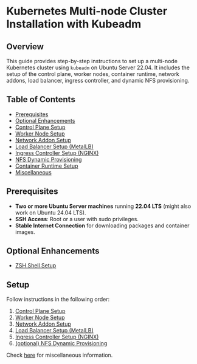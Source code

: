 # Kubernetes Multi-node Cluster Installation with Kubeadm

## Overview

This guide provides step-by-step instructions to set up a multi-node Kubernetes cluster using `kubeadm` on Ubuntu Server 22.04. It includes the setup of the control plane, worker nodes, container runtime, network addons, load balancer, ingress controller, and dynamic NFS provisioning.

## Table of Contents

- [Prerequisites](#prerequisites)
- [Optional Enhancements](#optional-enhancements)
- [Control Plane Setup](docs/control-plane-setup.md)
- [Worker Node Setup](docs/worker-node-setup.md)
- [Network Addon Setup](docs/network-addon-setup.md)
- [Load Balancer Setup (MetalLB)](docs/metallb-setup.md)
- [Ingress Controller Setup (NGINX)](docs/ingress-setup.md)
- [NFS Dynamic Provisioning](docs/nfs-provisioner-setup.md)
- [Container Runtime Setup](docs/container-runtime-setup.md)
- [Miscellaneous](docs/misc.md)

## Prerequisites

- **Two or more Ubuntu Server machines** running **22.04 LTS** (might also work on Ubuntu 24.04 LTS).
- **SSH Access**: Root or a user with sudo privileges.
- **Stable Internet Connection** for downloading packages and container images.

## Optional Enhancements

- [ZSH Shell Setup](docs/zsh-setup.md)

## Setup

Follow instructions in the following order:

1. [Control Plane Setup](docs/control-plane-setup.md)
2. [Worker Node Setup](docs/worker-node-setup.md)
3. [Network Addon Setup](docs/network-addon-setup.md)
4. [Load Balancer Setup (MetalLB)](docs/metallb-setup.md)
5. [Ingress Controller Setup (NGINX)](docs/ingress-setup.md)
6. [(optional) NFS Dynamic Provisioning](docs/nfs-provisioner-setup.md)

Check [here](docs/misc.md) for miscellaneous information.